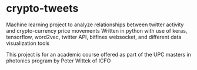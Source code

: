 # crypto-tweets

Machine learning project to analyze relationships between twitter activity and crypto-currency price movements
Written in python with use of keras, tensorflow, word2vec, twitter API, bitfinex websocket, and different data visualization tools

This project is for an academic course offered as part of the UPC masters in photonics program by Peter Wittek of ICFO

